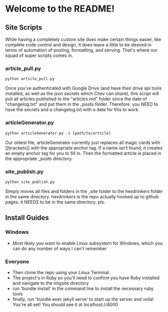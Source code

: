 # Welcome to the README!

## Site Scripts
While having a completely custom site does make certain things easier, like complete code control and design, it does leave a little to be desired in terms of automation of posting, formatting, and serving. That's where our squad of super scripts comes in.

### article_pull.py
```
python article_pull.py
```
Once you've authenticated with Google Drive (and have their drive api tools installed, as well as the json secrets which Chev can share), this script will pull all articles published to the "articles.md" folder since the date of "changelog.txt" and put them in the _posts folder. Therefore. you NEED to have the secrets and a changelog.txt with a date for this to work. 

### articleGenerator.py
```
python articleGenerator.py -i [path/to/article]
```
Our oldest file, articleGenerator currently just replaces all magic cards with [[brackets]] with the appropriate anchor tag. If a name isn't found, it creates an empty anchor tag for you to fill in. Then the formatted article is placed in the appropriate _posts directory.

### site_publish.py
```
python site_publish.py
```
Simply moves all files and folders in the _site folder to the hexdrinkers folder in the same directory. hexdrinkers is the repo actually hooked up to github pages. it NEEDS to be in the same directory. pls.

## Install Guides

### Windows
* Most likely you want to enable Linux subsystem for Windows, which you can do any number of ways I can't remember

### Everyone
* Then clone the repo using your Linux Terminal.
* The project's in Ruby so you'll need to confirm you have Ruby installed and navigate to the mtgsite directory
* run 'bundle install' in the command line to install the necessary ruby tools
* finally, run 'bundle exec jekyll serve' to start up the server and voila! You're all set! You should see it at localhost://4000